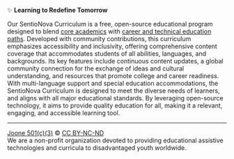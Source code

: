 ✨ **Learning to Redefine Tomorrow**

Our SentioNova Curriculum is a free, open-source educational program designed to blend [core academics](https://github.com/joone-org/SentioNova/wiki/California-Graduation-Requirements) with [career and technical education paths](https://github.com/joone-org/SentioNova/wiki/Career-Technical-Education-(CTE)-Pathways). Developed with community contributions, this curriculum emphasizes accessibility and inclusivity, offering comprehensive content coverage that accommodates students of all abilities, languages, and backgrounds. Its key features include continuous content updates, a global community connection for the exchange of ideas and cultural understanding, and resources that promote college and career readiness. With multi-language support and special education accommodations, the SentioNova Curriculum is designed to meet the diverse needs of learners, and aligns with all major educational standards. By leveraging open-source technology, it aims to provide quality education for all, making it a relevant, engaging, and accessible learning tool.

---

[Joone 501(c)(3)](https://joone.org) © [CC BY-NC-ND](https://github.com/joone-org/SentioNova/blob/main/LICENSE.md)<br>
We are a non-profit organization devoted to providing educational assistive technologies and curricula to disadvantaged youth worldwide.
